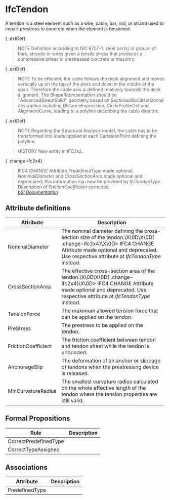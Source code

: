 IfcTendon
=========
A tendon is a steel element such as a wire, cable, bar, rod, or strand used to
impart prestress to concrete when the element is tensioned.  
  
{ .extDef}  
> NOTE  Definition according to ISO 6707-1: steel bar(s) or groups of bars,
> strands or wires given a tensile stress that produces a compressive stress
> in prestressed concrete or masonry.  
  
{ .extDef}  
> NOTE  To be efficient, the cable follows the deck alignment and moves
> vertically up on the top of the piers and down in the middle of the span.
> Therefore the cable axis is defined relatively towards the deck alignment.
> The ShapeRepresentation should be ''AdvancedSweptSolid'' geometry based on
> SectionedSolidHorizontal description including DistanceExpression,
> CircleProfileDef and AlignmentCurve, leading to a polyline describing the
> cable directrix.  
  
{ .extDef}  
> NOTE  Regarding the Structural Analysis model, the cable has to be
> transformed into loads applied at each CartesianPoint defining the polyline.  
  
> HISTORY  New entity in IFC2x2.  
  
{ .change-ifc2x4}  
> IFC4 CHANGE  Attribute _PredefinedType_ made optional. _NominalDiameter_ and
> _CrossSectionArea_ made optional and deprecated; this information can now be
> provided by _IfcTendonType_. Description of _FrictionCoefficient_ corrected.  
[ _bSI
Documentation_](https://standards.buildingsmart.org/IFC/DEV/IFC4_2/FINAL/HTML/schema/ifcstructuralelementsdomain/lexical/ifctendon.htm)


Attribute definitions
---------------------
| Attribute           | Description                                                                                                                                                                                                    |
|---------------------|----------------------------------------------------------------------------------------------------------------------------------------------------------------------------------------------------------------|
| NominalDiameter     | The nominal diameter defining the cross-section size of the tendon.\X\0D\X\0D{ .change-ifc2x4}\X\0D> IFC4 CHANGE  Attribute made optional and deprecated. Use respective attribute at _IfcTendonType_ instead. |
| CrossSectionArea    | The effective cross-section area of the tendon.\X\0D\X\0D{ .change-ifc2x4}\X\0D> IFC4 CHANGE  Attribute made optional and deprecated. Use respective attribute at _IfcTendonType_ instead.                     |
| TensionForce        | The maximum allowed tension force that can be applied on the tendon.                                                                                                                                           |
| PreStress           | The prestress to be applied on the tendon.                                                                                                                                                                     |
| FrictionCoefficient | The friction coefficient between tendon and tendon sheet while the tendon is unbonded.                                                                                                                         |
| AnchorageSlip       | The deformation of an anchor or slippage of tendons when the prestressing device is released.                                                                                                                  |
| MinCurvatureRadius  | The smallest curvature radius calculated on the whole effective length of the tendon where the tension properties are still valid.                                                                             |

Formal Propositions
-------------------
| Rule                  | Description   |
|-----------------------|---------------|
| CorrectPredefinedType |               |
| CorrectTypeAssigned   |               |

Associations
------------
| Attribute      | Description   |
|----------------|---------------|
| PredefinedType |               |

